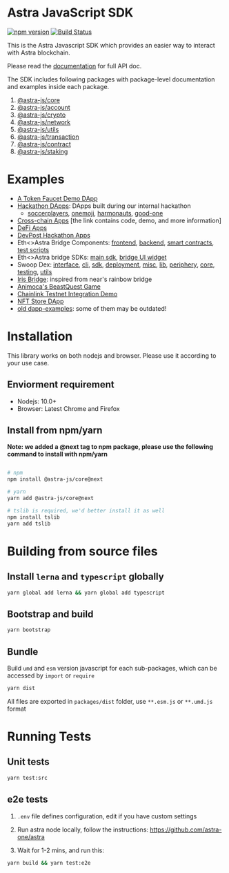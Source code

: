 # Astra JavaScript SDK

[![npm version](https://img.shields.io/npm/v/@astra-js/core.svg?style=flat-square)](https://www.npmjs.com/package/@astra-js/core)
[![Build Status](https://travis-ci.com/FireStack-Lab/Astra-sdk-core.svg?branch=master)](https://travis-ci.com/FireStack-Lab/Astra-sdk-core)

This is the Astra Javascript SDK which provides an easier way to interact with Astra blockchain.

Please read the [documentation](https://jssdk.doc.astranetwork.com/) for full API doc.

The SDK includes following packages with package-level documentation and examples inside each package.

1. [@astra-js/core](https://github.com/astra-one/sdk/tree/master/packages/astra-core)
2. [@astra-js/account](https://github.com/astra-one/sdk/tree/master/packages/astra-account)
3. [@astra-js/crypto](https://github.com/astra-one/sdk/tree/master/packages/astra-crypto)
4. [@astra-js/network](https://github.com/astra-one/sdk/tree/master/packages/astra-network)
5. [@astra-js/utils](https://github.com/astra-one/sdk/tree/master/packages/astra-utils)
6. [@astra-js/transaction](https://github.com/astra-one/sdk/tree/master/packages/astra-transaction)
7. [@astra-js/contract](https://github.com/astra-one/sdk/tree/master/packages/astra-contract)
8. [@astra-js/staking](https://github.com/astra-one/sdk/tree/master/packages/astra-staking)

# Examples

* [A Token Faucet Demo DApp](https://github.com/astra-one/token-faucet-demo-dapp)
* [Hackathon DApps](https://docs.astra.one/home/showcases/applications): DApps built during our internal hackathon
  * [soccerplayers](https://github.com/gupadhyaya/soccerplayers), [onemoji](https://github.com/peekpi/onemoji), [harmonauts](https://github.com/ivorytowerdds/harmonauts), [good-one](https://github.com/astra-one/dapp-demo-crowdfunding)
* [Cross-chain Apps](https://docs.astra.one/home/showcases/crosschain) [the link contains code, demo, and more information]
* [DeFi Apps](https://docs.astra.one/home/showcases/defi)
* [DevPost Hackathon Apps](https://docs.astra.one/home/showcases/hackathons)
* Eth<>Astra Bridge Components: [frontend](https://github.com/astra-one/ethastra-bridge.frontend), [backend](https://github.com/astra-one/ethastra-bridge.appengine), [smart contracts](https://github.com/astra-one/ethastra-bridge), [test scripts](https://github.com/astra-one/ethastra-bridge.tests)
* Eth<>Astra bridge SDKs: [main sdk](https://github.com/astra-one/ethastra-bridge.sdk), [bridge UI widget](https://github.com/astra-one/ethastra-bridge.ui-sdk)
* Swoop Dex: [interface](https://github.com/astra-one/swoop-interface), [cli](https://github.com/astra-one/swoop-cli), [sdk](https://github.com/astra-one/swoop-sdk), [deployment](https://github.com/astra-one/swoop-deployment), [misc](https://github.com/astra-one/swoop-misc), [lib](https://github.com/astra-one/swoop-lib), [periphery](https://github.com/astra-one/swoop-periphery), [core](https://github.com/astra-one/swoop-core), [testing](https://github.com/astra-one/swoop-testing), [utils](https://github.com/astra-one/swoop-utils)
* [Iris Bridge](https://github.com/astra-one/ethastra-bridge-v2): inspired from near's rainbow bridge
* [Animoca's BeastQuest Game](https://github.com/astra-one/BeastQuest)
* [Chainlink Testnet Integration Demo](https://github.com/astra-one/chainlink-demo-project)
* [NFT Store DApp](https://github.com/astra-one/nft-store)
* [old dapp-examples](https://github.com/astra-one/dapp-examples): some of them may be outdated!


# Installation

This library works on both nodejs and browser. Please use it according to your use case.

## Enviorment requirement

* Nodejs: 10.0+
* Browser: Latest Chrome and Firefox

## Install from npm/yarn

**Note: we added a @next tag to npm package, please use the following command to install with npm/yarn**

```bash

# npm
npm install @astra-js/core@next 

# yarn
yarn add @astra-js/core@next

# tslib is required, we'd better install it as well
npm install tslib
yarn add tslib

```

# Building from source files

## Install `lerna` and `typescript` globally

```bash
yarn global add lerna && yarn global add typescript
```
## Bootstrap and build

```bash
yarn bootstrap
```

## Bundle

Build `umd` and `esm` version javascript for each sub-packages, which can be accessed by `import` or `require`

```bash 
yarn dist
```
All files are exported in `packages/dist` folder, use `**.esm.js` or `**.umd.js` format


# Running Tests
## Unit tests
```bash
yarn test:src
```
## e2e tests

1. `.env` file defines configuration, edit if you have custom settings
   
2. Run astra node locally, follow the instructions: https://github.com/astra-one/astra
   
3. Wait for 1-2 mins, and run this:

```bash
yarn build && yarn test:e2e
```




